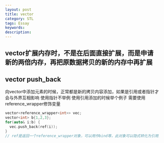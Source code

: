 ```yaml
---
layout: post
title: vector
category: STL
tags: Essay
keywords: 
description: 
---
```


## vector扩展内存时，不是在后面直接扩展，而是申请新的两倍内存，再把原数据拷贝的新的内存中再扩展

## vector push_back
向vector中添加元素的时候，正常都是新的拷贝内容添加，如果是引用或者指针才会与外界互相影响
使用指针不举例
使用引用添加的时候举个例子
需要使用reference_wrapper修饰变量
```cpp
vector<reference_wrapper<int>> vec;
vector<int> b{1,2,3};
for(auto& i:b) {
  vec.push_back(ref(i));
}
// ref是返回一个reference_wrapper对象，可以用作bind等，此对象可以隐式转化为引用类型
```
